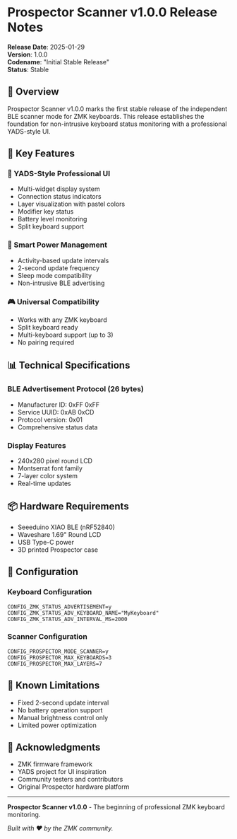 # Prospector Scanner v1.0.0 Release Notes

**Release Date**: 2025-01-29  
**Version**: 1.0.0  
**Codename**: "Initial Stable Release"  
**Status**: Stable  

## 🎉 Overview

Prospector Scanner v1.0.0 marks the first stable release of the independent BLE scanner mode for ZMK keyboards. This release establishes the foundation for non-intrusive keyboard status monitoring with a professional YADS-style UI.

## 🚀 Key Features

### 📱 YADS-Style Professional UI
- Multi-widget display system
- Connection status indicators
- Layer visualization with pastel colors
- Modifier key status
- Battery level monitoring
- Split keyboard support

### 🔋 Smart Power Management
- Activity-based update intervals
- 2-second update frequency
- Sleep mode compatibility
- Non-intrusive BLE advertising

### 🎮 Universal Compatibility
- Works with any ZMK keyboard
- Split keyboard ready
- Multi-keyboard support (up to 3)
- No pairing required

## 📊 Technical Specifications

### BLE Advertisement Protocol (26 bytes)
- Manufacturer ID: 0xFF 0xFF
- Service UUID: 0xAB 0xCD
- Protocol version: 0x01
- Comprehensive status data

### Display Features
- 240x280 pixel round LCD
- Montserrat font family
- 7-layer color system
- Real-time updates

## 📦 Hardware Requirements

- Seeeduino XIAO BLE (nRF52840)
- Waveshare 1.69" Round LCD
- USB Type-C power
- 3D printed Prospector case

## 🔧 Configuration

### Keyboard Configuration
```kconfig
CONFIG_ZMK_STATUS_ADVERTISEMENT=y
CONFIG_ZMK_STATUS_ADV_KEYBOARD_NAME="MyKeyboard"
CONFIG_ZMK_STATUS_ADV_INTERVAL_MS=2000
```

### Scanner Configuration
```kconfig
CONFIG_PROSPECTOR_MODE_SCANNER=y
CONFIG_PROSPECTOR_MAX_KEYBOARDS=3
CONFIG_PROSPECTOR_MAX_LAYERS=7
```

## 🐛 Known Limitations

- Fixed 2-second update interval
- No battery operation support
- Manual brightness control only
- Limited power optimization

## 🤝 Acknowledgments

- ZMK firmware framework
- YADS project for UI inspiration
- Community testers and contributors
- Original Prospector hardware platform

---

**Prospector Scanner v1.0.0** - The beginning of professional ZMK keyboard monitoring.

*Built with ❤️ by the ZMK community.*